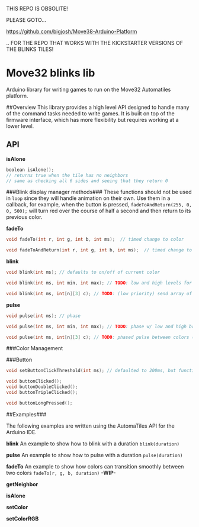 THIS REPO IS OBSOLITE! 

PLEASE GOTO...

https://github.com/bigjosh/Move38-Arduino-Platform


.. FOR THE REPO THAT WORKS WITH THE KICKSTARTER VERSIONS OF THE BLINKS TILES!



# Move32 blinks lib

Arduino library for writing games to run on the Move32 Automatiles platform.

##Overview 
This library provides a high level API designed to handle many of the command tasks needed to write games. It is built on top of the firmware interface, which has more flexibility but requires working at a lower level.     

## API



**isAlone**
```c
boolean isAlone();
// returns true when the tile has no neighbors
// same as checking all 6 sides and seeing that they return 0
```

###Blink display manager methods###
These functions should not be used in `loop` since they will handle animation on their own.
Use them in a callback, for example, when the button is pressed, `fadeToAndReturn(255, 0, 0, 500);` will turn red over the course of half a second and then return to its previous color.

**fadeTo**
```c
void fadeTo(int r, int g, int b, int ms);  // timed change to color

void fadeToAndReturn(int r, int g, int b, int ms);  // timed change to color and back
```

**blink**
```c
void blink(int ms); // defaults to on/off of current color

void blink(int ms, int min, int max); // TODO: low and high levels for blinking and the time between them

void blink(int ms, int[n][3] c); // TODO: (low priority) send array of colors to blink between
```

**pulse**
```c
void pulse(int ms); // phase

void pulse(int ms, int min, int max); // TODO: phase w/ low and high brightness

void pulse(int ms, int[n][3] c); // TODO: phased pulse between colors (depends on fadeTo)

```

###Color Management



###Button
```c
void setButtonClickThreshold(int ms); // defaulted to 200ms, but function available to make slower or faster clicking part of the game

void buttonClicked();
void buttonDoubleClicked();
void buttonTripleClicked();

void buttonLongPressed();
```

##Examples###

The following examples are written using the AutomaTiles API for the Arduino IDE.

**blink**
An example to show how to blink with a duration `blink(duration)`

**pulse**
An example to show how to pulse with a duration `pulse(duration)`

**fadeTo**
An example to show how colors can transition smoothly between two colors `fadeTo(r, g, b, duration)` **-WIP-**

**getNeighbor**

**isAlone**

**setColor**

**setColorRGB**
